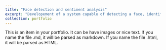 ```yaml
---
title: "Face detection and sentiment analysis"
excerpt: "Developement of a system capable of detecting a face, identifying the person, and analyse his emotion.<br/><img src='/images/500x300.png'>"
collection: portfolio
---
```


This is an item in your portfolio. It can be have images or nice text. If you name the file .md, it will be parsed as markdown. If you name the file .html, it will be parsed as HTML.
